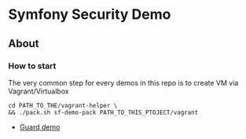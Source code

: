 Symfony Security Demo
======

## About ##

### How to start ###

The very common step for every demos in this repo is to create VM via Vagrant/Virtualbox

```
cd PATH_TO_THE/vagrant-helper \
&& ./pack.sh sf-demo-pack PATH_TO_THIS_PTOJECT/vagrant
```



* [Guard demo](manual/guard-demo.md)
